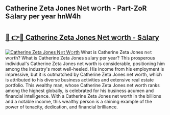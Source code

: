 ## Catherine Zeta Jones N𝚎t w𝚘rth - Part-ZoR S𝚊lary per year hnW4h

# <h2><a href="http://gc2max.nevu.top/?p=Catherine+Zeta+Jones">🔗 👉🔴 Catherine Zeta Jones N𝚎t w𝚘rth - S𝚊lary</a></h2>

[![Catherine Zeta Jones N𝚎t W𝚘rth](https://i.imgur.com/Oavwk0R.jpeg)](http://gc2max.nevu.top/?p=Catherine+Zeta+Jones)
What is Catherine Zeta Jones n𝚎t w𝚘rth? What is Catherine Zeta Jones s𝚊lary per year?
This prosperous individual's Catherine Zeta Jones net worth is considerable, positioning him among the industry's most well-heeled. His income from his employment is impressive, but it is outmatched by Catherine Zeta Jones net worth, which is attributed to his diverse business activities and extensive real estate portfolio. This wealthy man, whose Catherine Zeta Jones net worth ranks among the highest globally, is celebrated for his business acumen and financial intelligence. With a Catherine Zeta Jones net worth in the billions and a notable income, this wealthy person is a shining example of the power of tenacity, dedication, and financial brilliance.
